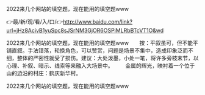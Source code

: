 2022来几个网站的填空题，现在能用的填空题www

👉最/新/观/看/入/口/👉http://www.baidu.com/link?url=jHz8AcivB1yuSpc8sJSrNM3GjOR6OSPiMLRbBTcVT1O&wd

2022来几个网站的填空题，现在能用的填空题www　　按：平叙虽可，但不能平铺直叙。手法错落，轮换角色，可以赞赏，问题是场景不集中，造成印象泛而不细，整体的严密性就受了损伤。建议：大处泼墨，小处一笔，将许多旁枝末节，以心理、补叙、暗示、线索等来融入大场景中。
　　金属的辉光，映衬着一个位于山的边沿的村庄：鹤庆新华村。


2022来几个网站的填空题，现在能用的填空题www
